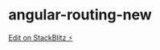 # angular-routing-new

[Edit on StackBlitz ⚡️](https://stackblitz.com/edit/angular-sergmt-temperature-2ga5r6)